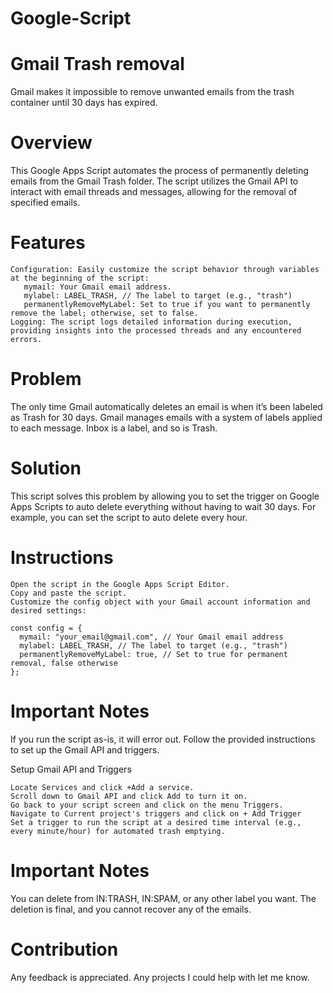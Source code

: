 # Google-Script
# Gmail Trash removal  

Gmail makes it impossible to remove unwanted emails from the trash container until 30 days has expired.  
# Overview  
This Google Apps Script automates the process of permanently deleting emails from the Gmail Trash folder. The script utilizes the Gmail API to interact with email threads and messages, allowing for the removal of specified emails.
# Features
    Configuration: Easily customize the script behavior through variables at the beginning of the script:
       mymail: Your Gmail email address.
       mylabel: LABEL_TRASH, // The label to target (e.g., "trash")
       permanentlyRemoveMyLabel: Set to true if you want to permanently remove the label; otherwise, set to false.
    Logging: The script logs detailed information during execution, providing insights into the processed threads and any encountered errors.
# Problem
The only time Gmail automatically deletes an email is when it’s been labeled as Trash for 30 days. Gmail manages emails with a system of labels applied to each message. Inbox is a label, and so is Trash.
# Solution
This script solves this problem by allowing you to set the trigger on Google Apps Scripts to auto delete everything without having to wait 30 days. For example, you can set the script to auto delete every hour.
# Instructions
    Open the script in the Google Apps Script Editor.  
    Copy and paste the script.  
    Customize the config object with your Gmail account information and desired settings:  
  
    const config = {
      mymail: "your_email@gmail.com", // Your Gmail email address
      mylabel: LABEL_TRASH, // The label to target (e.g., "trash")
      permanentlyRemoveMyLabel: true, // Set to true for permanent removal, false otherwise
    };
# Important Notes
  If you run the script as-is, it will error out. Follow the provided instructions to set up the Gmail API and triggers.
  
  Setup Gmail API and Triggers
  
    Locate Services and click +Add a service.  
    Scroll down to Gmail API and click Add to turn it on.  
    Go back to your script screen and click on the menu Triggers.  
    Navigate to Current project's triggers and click on + Add Trigger  
    Set a trigger to run the script at a desired time interval (e.g., every minute/hour) for automated trash emptying.  
# Important Notes
You can delete from IN:TRASH, IN:SPAM, or any other label you want. The deletion is final, and you cannot recover any of the emails.

# Contribution
Any feedback is appreciated. Any projects I could help with let me know.




